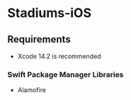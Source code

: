 # Stadiums-iOS

## Requirements

* Xcode 14.2 is recommended

### Swift Package Manager Libraries

* Alamofire
